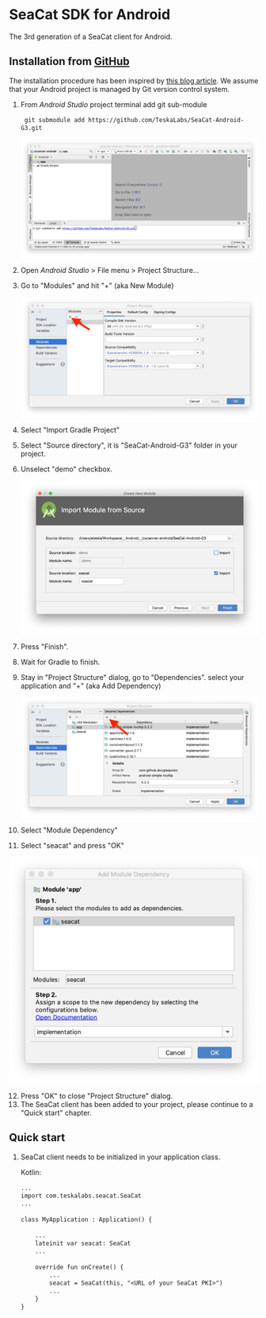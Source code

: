 # SeaCat SDK for Android

The 3rd generation of a SeaCat client for Android.

## Installation from [GitHub](https://github.com/TeskaLabs/SeaCat-Android-G3)

The installation procedure has been inspired by [this blog article](https://medium.com/@deepakpk/how-to-add-a-git-android-library-project-as-a-sub-module-c713a653ab1f).
We assume that your Android project is managed by Git version control system.

1. From _Android Studio_ project terminal add git sub-module

		git submodule add https://github.com/TeskaLabs/SeaCat-Android-G3.git

   ![Android Studio: adding a git submodule](./doc/images/android-studio-git-submodule.jpg)

2. Open _Android Studio_ > File menu > Project Structure...
3. Go to "Modules" and hit "+" (aka New Module)

   ![Android Studio: adding a submodule](./doc/images/android-studio-add-module.jpg)

4. Select "Import Gradle Project"
5. Select "Source directory", it is "SeaCat-Android-G3" folder in your project.
6. Unselect "demo" checkbox.

   ![Android Studio: module import](./doc/images/android-studio-module-import.jpg)

7. Press "Finish".
8. Wait for Gradle to finish.
9. Stay in "Project Structure" dialog, go to "Dependencies". select your application and "+" (aka Add Dependency)

   ![Android Studio: add dependency](./doc/images/android-studio-add-dependency.jpg)

10. Select "Module Dependency"
11. Select "seacat" and press "OK"

   ![Android Studio: add dependency](./doc/images/android-studio-add-dependency-seacat.jpg)

12. Press "OK" to close "Project Structure" dialog.
13. The SeaCat client has been added to your project, please continue to a "Quick start" chapter.


## Quick start

1. SeaCat client needs to be initialized in your application class.

	Kotlin:

	```
	...
	import com.teskalabs.seacat.SeaCat
	...
	
	class MyApplication : Application() {
	
		...
		lateinit var seacat: SeaCat
		...

		override fun onCreate() {
			...
			seacat = SeaCat(this, "<URL of your SeaCat PKI>")
			...
		}
	}
	```
